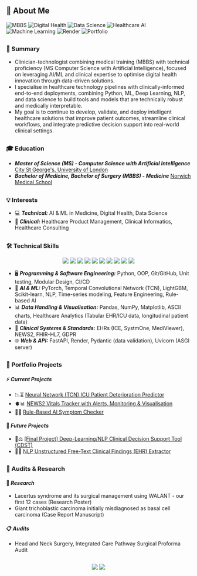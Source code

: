 ## 👤 About Me

![MBBS](https://img.shields.io/badge/MBBS-Clinical%20Expert-yellow) 
![Digital Health](https://img.shields.io/badge/Digital%20Health-Clinical%20Data%20%26%20Analytics-red) 
![Data Science](https://img.shields.io/badge/Data%20Science-Pandas%20%26%20NumPy-blue) 
![Healthcare AI](https://img.shields.io/badge/Healthcare%20AI-Predictive%20Models-orange) 
![Machine Learning](https://img.shields.io/badge/Machine%20Learning-Time%20Series%20&%20Neural%20Networks-ff69b4) 
![Render](https://img.shields.io/badge/Deployment-Render-purple)
![Portfolio](https://img.shields.io/badge/Portfolio-Clinician%20Technologist-success)

##
### 📝 Summary
- Clinician-technologist combining medical training (MBBS) with technical proficiency (MS Computer Science with Artificial Intelligence), focused on leveraging AI/ML and clinical expertise to optimise digital health innovation through data-driven solutions. 
- I specialise in healthcare technology pipelines with clinically-informed end-to-end deployments, combining Python, ML, Deep Learning, NLP, and data science to build tools and models that are technically robust and medically interpretable.
- My goal is to continue to develop, validate, and deploy intelligent healthcare solutions that improve patient outcomes, streamline clinical workflows, and integrate predictive decision support into real-world clinical settings. 

##
### 🎓 Education
- **_Master of Science (MS) - Computer Science with Artificial Intelligence_** [City St George's, University of London](https://www.citystgeorges.ac.uk)
- **_Bachelor of Medicine, Bachelor of Surgery (MBBS) - Medicine_** [Norwich Medical School](https://www.uea.ac.uk/about/norwich-medical-school)
##
### 💡 Interests
- 💻 **_Technical:_** AI & ML in Medicine, Digital Health, Data Science
- 🥼 **_Clinical:_** Healthcare Product Management, Clinical Informatics, Healthcare Consulting
##
### 🛠️ Technical Skills

<p align="center">
  <img src="https://skillicons.dev/icons?i=python" />
  <img src="https://skillicons.dev/icons?i=ai" />
  <img src="https://skillicons.dev/icons?i=pytorch" />
  <img src="https://skillicons.dev/icons?i=sklearn" />
  <img src="https://skillicons.dev/icons?i=git" />
  <img src="https://skillicons.dev/icons?i=github" />
  <img src="https://skillicons.dev/icons?i=fastapi" />
  <img src="https://skillicons.dev/icons?i=vscode" />
  <img src="https://skillicons.dev/icons?i=notion" />
  <img src="https://skillicons.dev/icons?i=heroku" />
</p>

- 🖥️ **_Programming & Software Engineering:_** Python, OOP, Git/GitHub, Unit testing, Modular Design, CI/CD  
- 🦾 **_AI & ML:_** PyTorch, Temporal Convolutional Network (TCN), LightGBM, Scikit-learn, NLP, Time-series modeling, Feature Engineering, Rule-based AI
- 📊 **_Data Handling & Visualisation:_** Pandas, NumPy, Matplotlib, ASCII charts, Healthcare Analytics (Tabular EHR/ICU data, longitudinal patient data)
- 🩻 **_Clinical Systems & Standards:_** EHRs (ICE, SystmOne, MediViewer), NEWS2, FHIR-HL7, GDPR
- 🌐 **_Web & API:_** FastAPI, Render, Pydantic (data validation), Uvicorn (ASGI server)
##
### 🚀 Portfolio Projects
#### ⚡️ _Current Projects_
- 📉⏳ [Neural Network (TCN) ICU Patient Deterioration Predictor](https://github.com/SimonYip22/EWS-Predictive-Dashboard)
- 🫀📊 [NEWS2 Vitals Tracker with Alerts, Monitoring & Visualisation](https://github.com/SimonYip22/Vitals-Tracker-CLI)
- 🧠🤖 [Rule-Based AI Symptom Checker](https://github.com/SimonYip22/AI-Symptom-Checker)
#### 🔮 _Future Projects_
- 🧬⚖️ [[Final Project] Deep-Learning/NLP Clinical Decision Support Tool (CDST)](https://github.com/SimonYip22/AI-Clinical-Decision-Support-Tool) 
- 📑🧩 [NLP Unstructured Free-Text Clinical Findings (EHR) Extractor](https://github.com/SimonYip22/NLP-Clinical-Notes-Extractor)
##
### 🔬 Audits & Research
#### 📂 _Research_
- Lacertus syndrome and its surgical management using WALANT - our first 12 cases (Research Poster)
- Giant trichoblastic carcinoma initially misdiagnosed as basal cell carcinoma (Case Report Manuscript)
#### 📋 _Audits_
- Head and Neck Surgery, Integrated Care Pathway Surgical Proforma Audit

##

<p align="center">
  <img src="https://github-readme-streak-stats.herokuapp.com/?user=SimonYip22&theme=radical" />
  <img src="https://github-readme-stats.vercel.app/api/top-langs/?username=SimonYip22&layout=compact&theme=radical" />
</p>

##


<!--
## 🎖️ Featured Projects

### 🫀📉 NEWS2 Vitals Tracker with Alerts, Monitoring & visualisation (CLI & FastAPI)
[GitHub Repo](https://github.com/SimonYip22/Vitals-Tracker-CLI) | [Live API](https://vitals-tracker-cli.onrender.com/docs)

A **Python-based CLI & FastAPI tool** for **multi-patient vitals monitoring**, **real-time NEWS2 scoring**, tiered clinical alerts, and trend visualisation (ASCII & Matplotlib). Designed with **clinically-informed logic**, GDPR-compliant patient management, and longitudinal tracking.  

Supports clinicians in real-time monitoring, reduces risk of missed deterioration, and can integrate into hospital EHRs.

**Highlights:**
- 🏥 Clinically-informed input handling for patient vitals with validation  
- 📊 **Full vitals capture**: BP, HR, RR, Temp, O₂ sats, Level of Consciousness  
- 🚨 Tiered NEWS2 scoring and alerts aligned with **clinical decision thresholds** (Normal → Mild → Moderate → Severe)
- 💻 **Dual interface**: **Command-line tool** + **FastAPI JSON API (live on Render)** 
- ❓ Patient ID anonymisation for GDPR-compliant longitudinal multi-patient tracking
- 🔄 **Continuous Integration (GitHub Actions)** validates API endpoints weekly and on push
- 📈 Portfolio-ready trend visualisation with ASCII charts and **Matplotlib plots**  
- 🧩 Modular architecture supporting **future AI/ML predictive extensions**  

**Workflow Overview:**  

![Vitals Tracker Flowchart](vitals-tracker-flowchart.png)
*Figure 2: CLI & API patient vitals tracking workflow with NEWS2 scoring, alert logic, and trend visualisation.*

**Example Matplotlib Plot:**  

![Vitals Tracker Matplotlib Plot](vitals-tracker-matplotlib.png)
*Figure 3: Dual-axis Matplotlib plot of patient vitals over time with NEWS2 scores. Clinically-informed alerts are highlighted, demonstrating portfolio-ready visualisation and interpretation.*

##

### 🧠🤖 Rule-Based AI Symptom Checker (CLI & FastAPI)
[GitHub Repo](https://github.com/SimonYip22/AI-Symptom-Checker) | [Live API](https://ai-symptom-checker-5rfb.onrender.com)

A **Python-based, rule-driven AI symptom checker** that leverages clinical reasoning to interpret patient-reported symptoms and rank potential conditions. Users can interact via a **command-line interface (CLI)** or a **FastAPI-based JSON API (v2)**, making the tool both scriptable and deployable for web integration.

Unlike generic AI tools, this project encodes **doctor-level clinical reasoning**, where condition-symptom mappings, input normalisation and formula-weighted scoring reflect real-world clinical prioritisation.

**Highlights:**
- 🏥 Clinically-informed input handling for lay-language symptoms  
- ⚖️ Rule-based inference with **formula-weighted scoring** ensuring interpretable, relevant outputs  
- 💻 **Dual interface**: **Command-line tool** + **FastAPI JSON API (live on Render)**  
- 🔄 **Continuous Integration (GitHub Actions)** validates API endpoints weekly and on push  
- 🧩 Modular architecture, future-ready for **ML/NLP integration and frontend expansion**  

**Workflow Overview:**  

![Symptom Checker Flowchart](symptom-checker-flowchart.png)  
*Figure 1: Rule-based AI symptom checker workflow showing symptom input, weighted scoring, and top condition output with advice.*

---
-->
